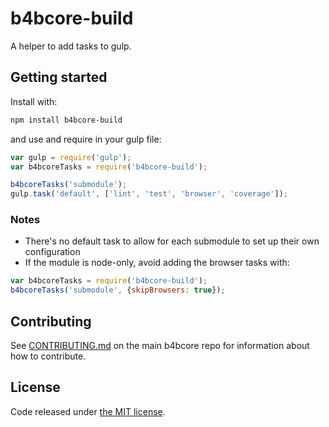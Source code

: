 # b4bcore-build

A helper to add tasks to gulp.

## Getting started

Install with:

```sh
npm install b4bcore-build
```

and use and require in your gulp file:

```javascript
var gulp = require('gulp');
var b4bcoreTasks = require('b4bcore-build');

b4bcoreTasks('submodule');
gulp.task('default', ['lint', 'test', 'browser', 'coverage']);
```

### Notes

* There's no default task to allow for each submodule to set up their own configuration
* If the module is node-only, avoid adding the browser tasks with:
```javascript
var b4bcoreTasks = require('b4bcore-build');
b4bcoreTasks('submodule', {skipBrowsers: true});
```

## Contributing

See [CONTRIBUTING.md](https://github.com/B4Bcoin/b4bcore) on the main b4bcore repo for information about how to contribute.

## License

Code released under [the MIT license](https://github.com/B4Bcoin/b4bcore/blob/master/LICENSE).
